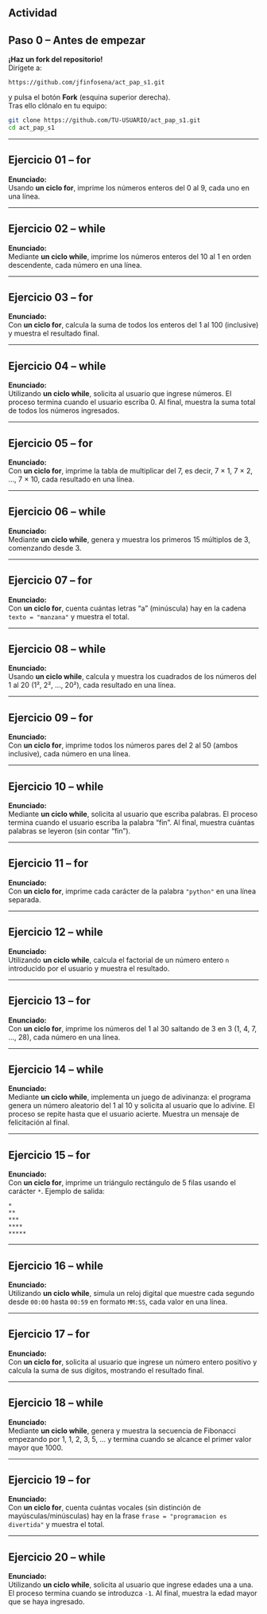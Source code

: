 
## Actividad

## Paso 0 – Antes de empezar  
**¡Haz un fork del repositorio!**  
Dirígete a:  
```
https://github.com/jfinfosena/act_pap_s1.git
```  
y pulsa el botón **Fork** (esquina superior derecha).  
Tras ello clónalo en tu equipo:

```bash
git clone https://github.com/TU-USUARIO/act_pap_s1.git
cd act_pap_s1
```

---

## Ejercicio 01 – for  
**Enunciado:**  
Usando **un ciclo for**, imprime los números enteros del 0 al 9, cada uno en una línea.

---

## Ejercicio 02 – while  
**Enunciado:**  
Mediante **un ciclo while**, imprime los números enteros del 10 al 1 en orden descendente, cada número en una línea.

---

## Ejercicio 03 – for  
**Enunciado:**  
Con **un ciclo for**, calcula la suma de todos los enteros del 1 al 100 (inclusive) y muestra el resultado final.

---

## Ejercicio 04 – while  
**Enunciado:**  
Utilizando **un ciclo while**, solicita al usuario que ingrese números. El proceso termina cuando el usuario escriba 0. Al final, muestra la suma total de todos los números ingresados.

---

## Ejercicio 05 – for  
**Enunciado:**  
Con **un ciclo for**, imprime la tabla de multiplicar del 7, es decir, 7 × 1, 7 × 2, …, 7 × 10, cada resultado en una línea.

---

## Ejercicio 06 – while  
**Enunciado:**  
Mediante **un ciclo while**, genera y muestra los primeros 15 múltiplos de 3, comenzando desde 3.

---

## Ejercicio 07 – for  
**Enunciado:**  
Con **un ciclo for**, cuenta cuántas letras “a” (minúscula) hay en la cadena `texto = "manzana"` y muestra el total.

---

## Ejercicio 08 – while  
**Enunciado:**  
Usando **un ciclo while**, calcula y muestra los cuadrados de los números del 1 al 20 (1², 2², …, 20²), cada resultado en una línea.

---

## Ejercicio 09 – for  
**Enunciado:**  
Con **un ciclo for**, imprime todos los números pares del 2 al 50 (ambos inclusive), cada número en una línea.

---

## Ejercicio 10 – while  
**Enunciado:**  
Mediante **un ciclo while**, solicita al usuario que escriba palabras. El proceso termina cuando el usuario escriba la palabra “fin”. Al final, muestra cuántas palabras se leyeron (sin contar “fin”).

---

## Ejercicio 11 – for  
**Enunciado:**  
Con **un ciclo for**, imprime cada carácter de la palabra `"python"` en una línea separada.

---

## Ejercicio 12 – while  
**Enunciado:**  
Utilizando **un ciclo while**, calcula el factorial de un número entero `n` introducido por el usuario y muestra el resultado.

---

## Ejercicio 13 – for  
**Enunciado:**  
Con **un ciclo for**, imprime los números del 1 al 30 saltando de 3 en 3 (1, 4, 7, …, 28), cada número en una línea.

---

## Ejercicio 14 – while  
**Enunciado:**  
Mediante **un ciclo while**, implementa un juego de adivinanza: el programa genera un número aleatorio del 1 al 10 y solicita al usuario que lo adivine. El proceso se repite hasta que el usuario acierte. Muestra un mensaje de felicitación al final.

---

## Ejercicio 15 – for  
**Enunciado:**  
Con **un ciclo for**, imprime un triángulo rectángulo de 5 filas usando el carácter `*`. Ejemplo de salida:  
```
*
**
***
****
*****
```

---

## Ejercicio 16 – while  
**Enunciado:**  
Utilizando **un ciclo while**, simula un reloj digital que muestre cada segundo desde `00:00` hasta `00:59` en formato `MM:SS`, cada valor en una línea.

---

## Ejercicio 17 – for  
**Enunciado:**  
Con **un ciclo for**, solicita al usuario que ingrese un número entero positivo y calcula la suma de sus dígitos, mostrando el resultado final.

---

## Ejercicio 18 – while  
**Enunciado:**  
Mediante **un ciclo while**, genera y muestra la secuencia de Fibonacci empezando por 1, 1, 2, 3, 5, … y termina cuando se alcance el primer valor mayor que 1000.

---

## Ejercicio 19 – for  
**Enunciado:**  
Con **un ciclo for**, cuenta cuántas vocales (sin distinción de mayúsculas/minúsculas) hay en la frase `frase = "programacion es divertida"` y muestra el total.

---

## Ejercicio 20 – while  
**Enunciado:**  
Utilizando **un ciclo while**, solicita al usuario que ingrese edades una a una. El proceso termina cuando se introduzca `-1`. Al final, muestra la edad mayor que se haya ingresado.